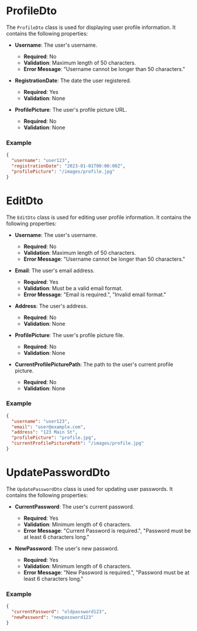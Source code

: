 ﻿# ProfileDto

The `ProfileDto` class is used for displaying user profile information. It contains the following properties:

- **Username**: The user's username.
  - **Required**: No
  - **Validation**: Maximum length of 50 characters.
  - **Error Message**: "Username cannot be longer than 50 characters."

- **RegistrationDate**: The date the user registered.
  - **Required**: Yes
  - **Validation**: None

- **ProfilePicture**: The user's profile picture URL.
  - **Required**: No
  - **Validation**: None

### Example
```json
{
  "username": "user123",
  "registrationDate": "2023-01-01T00:00:00Z",
  "profilePicture": "/images/profile.jpg"
}
```

# EditDto

The `EditDto` class is used for editing user profile information. It contains the following properties:

- **Username**: The user's username.
  - **Required**: No
  - **Validation**: Maximum length of 50 characters.
  - **Error Message**: "Username cannot be longer than 50 characters."

- **Email**: The user's email address.
  - **Required**: Yes
  - **Validation**: Must be a valid email format.
  - **Error Message**: "Email is required.", "Invalid email format."

- **Address**: The user's address.
  - **Required**: No
  - **Validation**: None

- **ProfilePicture**: The user's profile picture file.
  - **Required**: No
  - **Validation**: None

- **CurrentProfilePicturePath**: The path to the user's current profile picture.
  - **Required**: No
  - **Validation**: None

### Example
```json
{
  "username": "user123",
  "email": "user@example.com",
  "address": "123 Main St",
  "profilePicture": "profile.jpg",
  "currentProfilePicturePath": "/images/profile.jpg"
}
```

# UpdatePasswordDto

The `UpdatePasswordDto` class is used for updating user passwords. It contains the following properties:

- **CurrentPassword**: The user's current password.
  - **Required**: Yes
  - **Validation**: Minimum length of 6 characters.
  - **Error Message**: "Current Password is required.", "Password must be at least 6 characters long."

- **NewPassword**: The user's new password.
  - **Required**: Yes
  - **Validation**: Minimum length of 6 characters.
  - **Error Message**: "New Password is required.", "Password must be at least 6 characters long."

### Example
```json
{
  "currentPassword": "oldpassword123",
  "newPassword": "newpassword123"
}
```
```